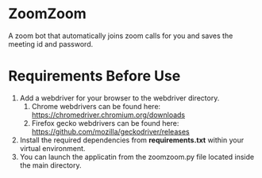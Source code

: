 # ZoomZoom
A zoom bot that automatically joins zoom calls for you and saves the meeting id and password.

# Requirements Before Use
1.  Add a webdriver for your browser to the webdriver directory. 
    1. Chrome webdrivers can be found here: https://chromedriver.chromium.org/downloads
    1. Firefox gecko webdrivers can be found here: https://github.com/mozilla/geckodriver/releases
1.  Install the required dependencies from **requirements.txt** within your virtual environment.
1.  You can launch the applicatin from the zoomzoom.py file located inside the main directory.
